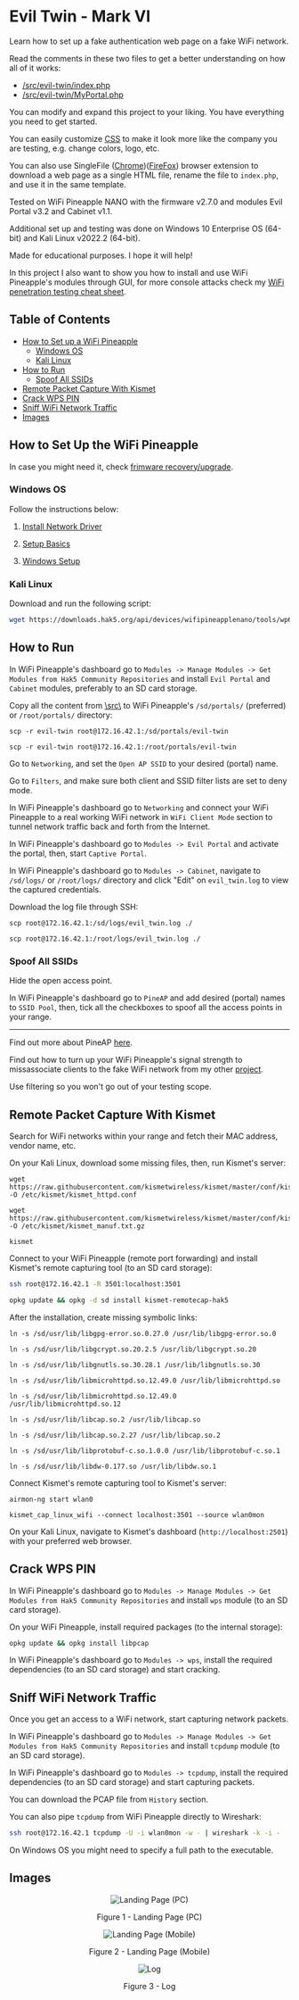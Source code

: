 # Evil Twin - Mark VI

Learn how to set up a fake authentication web page on a fake WiFi network.

Read the comments in these two files to get a better understanding on how all of it works:

* [/src/evil-twin/index.php](https://github.com/ivan-sincek/evil-twin/blob/master/mark_vi/src/evil-twin/index.php)
* [/src/evil-twin/MyPortal.php](https://github.com/ivan-sincek/evil-twin/blob/master/mark_vi/src/evil-twin/MyPortal.php)

You can modify and expand this project to your liking. You have everything you need to get started.

You can easily customize [CSS](https://github.com/ivan-sincek/evil-twin/blob/master/mark_vi/src/evil-twin/css/main.css) to make it look more like the company you are testing, e.g. change colors, logo, etc.

You can also use SingleFile ([Chrome](https://chrome.google.com/webstore/detail/singlefile/mpiodijhokgodhhofbcjdecpffjipkle))([FireFox](https://addons.mozilla.org/hr/firefox/addon/single-file)) browser extension to download a web page as a single HTML file, rename the file to `index.php`, and use it in the same template.

Tested on WiFi Pineapple NANO with the firmware v2.7.0 and modules Evil Portal v3.2 and Cabinet v1.1.

Additional set up and testing was done on Windows 10 Enterprise OS (64-bit) and Kali Linux v2022.2 (64-bit).

Made for educational purposes. I hope it will help!

In this project I also want to show you how to install and use WiFi Pineapple's modules through GUI, for more console attacks check my [WiFi penetration testing cheat sheet](https://github.com/ivan-sincek/wifi-penetration-testing-cheat-sheet).

## Table of Contents

* [How to Set up a WiFi Pineapple](#how-to-set-up-a-wifi-pineapple)
	* [Windows OS](#windows-os)
	* [Kali Linux](#kali-linux)
* [How to Run](#how-to-run)
	* [Spoof All SSIDs](#spoof-all-ssids)
* [Remote Packet Capture With Kismet](#remote-packet-capture-with-kismet)
* [Crack WPS PIN](#crack-wps-pin)
* [Sniff WiFi Network Traffic](#sniff-wifi-network-traffic)
* [Images](#images)

## How to Set Up the WiFi Pineapple

In case you might need it, check [frimware recovery/upgrade](https://downloads.hak5.org/pineapple).

### Windows OS

Follow the instructions below:

1. [Install Network Driver](https://www.techspot.com/drivers/driver/file/information/17792)

2. [Setup Basics](https://docs.hak5.org/wifi-pineapple-6th-gen-nano-tetra/setup/setup-basics)

3. [Windows Setup](https://docs.hak5.org/wifi-pineapple-6th-gen-nano-tetra/setup/wifi-pineapple-nano-windows-setup)

### Kali Linux

Download and run the following script:

```bash
wget https://downloads.hak5.org/api/devices/wifipineapplenano/tools/wp6.sh/1.0/linux -O wp6.sh && mv wp6.sh /usr/bin/wp6 && chmod +x /usr/bin/wp6 && wp6
```

## How to Run

In WiFi Pineapple's dashboard go to `Modules -> Manage Modules -> Get Modules from Hak5 Community Repositories` and install `Evil Portal` and `Cabinet` modules, preferably to an SD card storage.

Copy all the content from [\\src\\](https://github.com/ivan-sincek/evil-twin/tree/master/mark_vi/src) to WiFi Pineapple's `/sd/portals/` (preferred) or `/root/portals/` directory:

```fundamental
scp -r evil-twin root@172.16.42.1:/sd/portals/evil-twin

scp -r evil-twin root@172.16.42.1:/root/portals/evil-twin
```

Go to `Networking`, and set the `Open AP SSID` to your desired (portal) name.

Go to `Filters`, and make sure both client and SSID filter lists are set to deny mode.

In WiFi Pineapple's dashboard go to `Networking` and connect your WiFi Pineapple to a real working WiFi network in `WiFi Client Mode` section to tunnel network traffic back and forth from the Internet.

In WiFi Pineapple's dashboard go to `Modules -> Evil Portal` and activate the portal, then, start `Captive Portal`.

In WiFi Pineapple's dashboard go to `Modules -> Cabinet`, navigate to `/sd/logs/` or `/root/logs/` directory and click "Edit" on `evil_twin.log` to view the captured credentials.

Download the log file through SSH:

```fundamental
scp root@172.16.42.1:/sd/logs/evil_twin.log ./

scp root@172.16.42.1:/root/logs/evil_twin.log ./
```

### Spoof All SSIDs

Hide the open access point.

In WiFi Pineapple's dashboard go to `PineAP` and add desired (portal) names to `SSID Pool`, then, tick all the checkboxes to spoof all the access points in your range.

---

Find out more about PineAP [here](https://docs.hak5.org/wifi-pineapple-6th-gen-nano-tetra/getting-started/the-pineap-suite).

Find out how to turn up your WiFi Pineapple's signal strength to missassociate clients to the fake WiFi network from my other [project](https://github.com/ivan-sincek/wifi-penetration-testing-cheat-sheet#1-configuration).

Use filtering so you won't go out of your testing scope.

## Remote Packet Capture With Kismet

Search for WiFi networks within your range and fetch their MAC address, vendor name, etc.

On your Kali Linux, download some missing files, then, run Kismet's server:

```fundamental
wget https://raw.githubusercontent.com/kismetwireless/kismet/master/conf/kismet_httpd.conf -O /etc/kismet/kismet_httpd.conf

wget https://raw.githubusercontent.com/kismetwireless/kismet/master/conf/kismet_manuf.txt.gz -O /etc/kismet/kismet_manuf.txt.gz

kismet
```

Connect to your WiFi Pineapple (remote port forwarding) and install Kismet's remote capturing tool (to an SD card storage):

```bash
ssh root@172.16.42.1 -R 3501:localhost:3501

opkg update && opkg -d sd install kismet-remotecap-hak5
```

After the installation, create missing symbolic links:

```fundamental
ln -s /sd/usr/lib/libgpg-error.so.0.27.0 /usr/lib/libgpg-error.so.0

ln -s /sd/usr/lib/libgcrypt.so.20.2.5 /usr/lib/libgcrypt.so.20

ln -s /sd/usr/lib/libgnutls.so.30.28.1 /usr/lib/libgnutls.so.30

ln -s /sd/usr/lib/libmicrohttpd.so.12.49.0 /usr/lib/libmicrohttpd.so

ln -s /sd/usr/lib/libmicrohttpd.so.12.49.0 /usr/lib/libmicrohttpd.so.12

ln -s /sd/usr/lib/libcap.so.2 /usr/lib/libcap.so

ln -s /sd/usr/lib/libcap.so.2.27 /usr/lib/libcap.so.2

ln -s /sd/usr/lib/libprotobuf-c.so.1.0.0 /usr/lib/libprotobuf-c.so.1

ln -s /sd/usr/lib/libdw-0.177.so /usr/lib/libdw.so.1
```

Connect Kismet's remote capturing tool to Kismet's server:

```fundamental
airmon-ng start wlan0

kismet_cap_linux_wifi --connect localhost:3501 --source wlan0mon
```

On your Kali Linux, navigate to Kismet's dashboard (`http://localhost:2501`) with your preferred web browser.

## Crack WPS PIN

In WiFi Pineapple's dashboard go to `Modules -> Manage Modules -> Get Modules from Hak5 Community Repositories` and install `wps` module (to an SD card storage).

On your WiFi Pineapple, install required packages (to the internal storage):

```bash
opkg update && opkg install libpcap
```

In WiFi Pineapple's dashboard go to `Modules -> wps`, install the required dependencies (to an SD card storage) and start cracking.

## Sniff WiFi Network Traffic

Once you get an access to a WiFi network, start capturing network packets.

In WiFi Pineapple's dashboard go to `Modules -> Manage Modules -> Get Modules from Hak5 Community Repositories` and install `tcpdump` module (to an SD card storage).

In WiFi Pineapple's dashboard go to `Modules -> tcpdump`, install the required dependencies (to an SD card storage) and start capturing packets.

You can download the PCAP file from `History` section.

You can also pipe `tcpdump` from WiFi Pineapple directly to Wireshark:

```bash
ssh root@172.16.42.1 tcpdump -U -i wlan0mon -w - | wireshark -k -i -
```

On Windows OS you might need to specify a full path to the executable.

## Images

<p align="center"><img src="https://github.com/ivan-sincek/evil-twin/blob/master/img/landing_page_pc.jpg" alt="Landing Page (PC)"></p>

<p align="center">Figure 1 - Landing Page (PC)</p>

<p align="center"><img src="https://github.com/ivan-sincek/evil-twin/blob/master/img/landing_page_mobile.jpg" alt="Landing Page (Mobile)"></p>

<p align="center">Figure 2 - Landing Page (Mobile)</p>

<p align="center"><img src="https://github.com/ivan-sincek/evil-twin/blob/master/mark_vi/img/log.jpg" alt="Log"></p>

<p align="center">Figure 3 - Log</p>
